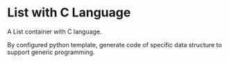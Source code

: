 List with C Language
====

A List container with C language.

By configured python template, generate code of specific data structure to support generic programming.
